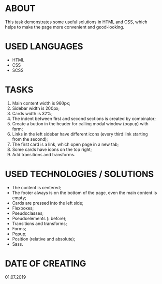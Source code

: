 # ABOUT
This task demonstrates some useful solutions in HTML and CSS, which helps to make the page more convenient and good-looking.
<!-- The task is from course "HTML and CSS developer" -->

# USED LANGUAGES
- HTML
- CSS
- SCSS

# TASKS
1) Main content width is 960px;
2) Sidebar width is 200px;
3) Cards width is 32%;
4) The indent between first and second sections is created by combinator;
5) Create a button in the header for calling modal window (popup) with form;
6) Links in the left sidebar have different icons (every third link starting from the second);
7) The first card is a link, which open page in a new tab;
8) Some cards have icons on the top right;
9) Add transitions and transforms.

# USED TECHNOLOGIES / SOLUTIONS
- The content is centered;
- The footer always is on the bottom of the page, even the main content is empty;
- Cards are pressed into the left side;
- Flexboxes;
- Pseudoclasses;
- Pseudoelements (::before);
- Transitions and transforms;
- Forms;
- Popup;
- Position (relative and absolute);
- Sass.

# DATE OF CREATING
01.07.2019